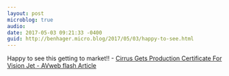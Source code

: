 ```yaml
---
layout: post
microblog: true
audio: 
date: 2017-05-03 09:21:33 -0400
guid: http://benhager.micro.blog/2017/05/03/happy-to-see.html
---
```

Happy to see this getting to market!! - [Cirrus Gets Production Certificate For Vision Jet - AVweb flash Article](https://www.avweb.com/avwebflash/news/Cirrus-Gets-Production-Certificate-For-Vision-Jet-228946-1.html)
